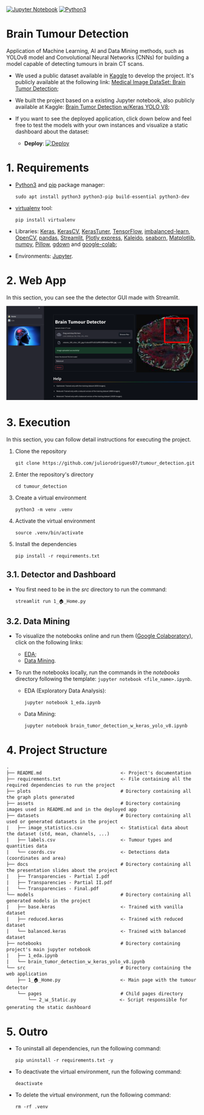 [![Jupyter Notebook](https://img.shields.io/badge/jupyter-%23FA0F00.svg?style=for-the-badge&logo=jupyter&logoColor=ffffff)](https://jupyter.org/)
[![Python3](https://img.shields.io/badge/Python-3776AB?style=for-the-badge&logo=python&logoColor=white)](https://www.python.org/downloads/release/python-3106/)

# Brain Tumour Detection

Application of Machine Learning, AI and Data Mining methods, such as YOLOv8 model and Convolutional Neural Networks (CNNs) for building a model capable of detecting tumours in brain CT scans.

- We used a public dataset available in [Kaggle](https://www.kaggle.com) to develop the project. It's publicly available at the following link: [Medical Image DataSet: Brain Tumor Detection](https://www.kaggle.com/datasets/pkdarabi/medical-image-dataset-brain-tumor-detection/data);

- We built the project based on a existing Jupyter notebook, also publicly available at Kaggle: [Brain Tumor Detection w/Keras YOLO V8](https://www.kaggle.com/code/banddaniel/brain-tumor-detection-w-keras-yolo-v8); 

- If you want to see the deployed application, click down below and feel free to test the models with your own instances and visualize a static dashboard about the dataset:

     - **Deploy**: [![Deploy](https://img.shields.io/website-up-down-green-red/http/monip.org.svg)](https://tumour_detection.streamlit.app/)

# 1. Requirements

- [Python3](https://python.org) and [pip](https://pip.pypa.io/en/stable/installation/) package manager:

      sudo apt install python3 python3-pip build-essential python3-dev
 
- [virtualenv](https://virtualenv.pypa.io/en/latest/) tool:

      pip install virtualenv

- Libraries: [Keras](https://keras.io/), [KerasCV](https://keras.io/keras_cv/), [KerasTuner](https://keras.io/keras_tuner/), [TensorFlow](https://www.tensorflow.org/?hl=pt-br), [imbalanced-learn](https://imbalanced-learn.org/stable/), [OpenCV](https://opencv.org/), [pandas](https://pandas.pydata.org/), [Streamlit](https://streamlit.io/), [Plotly express](https://plotly.com/python/plotly-express/), [Kaleido](https://github.com/plotly/Kaleido), [seaborn](https://seaborn.pydata.org/), [Matplotlib](https://matplotlib.org/), [numpy](https://numpy.org/), [Pillow](https://pillow.readthedocs.io/en/stable/), [gdown](https://pypi.org/project/gdown/) and [google-colab](https://pypi.org/project/google-colab/);

- Environments: [Jupyter](https://jupyter.org/).

# 2. Web App

In this section, you can see the the detector GUI made with Streamlit.

![Detector](/assets/detector.png)

# 3. Execution

In this section, you can follow detail instructions for executing the project.

1. Clone the repository

       git clone https://github.com/juliorodrigues07/tumour_detection.git

2. Enter the repository's directory

       cd tumour_detection

2. Create a virtual environment

       python3 -m venv .venv

3. Activate the virtual environment

       source .venv/bin/activate

4. Install the dependencies

       pip install -r requirements.txt

## 3.1. Detector and Dashboard

- You first need to be in the _src_ directory to run the command:
     
      streamlit run 1_🏠_Home.py

## 3.2. Data Mining

- To visualize the notebooks online and run them ([Google Colaboratory](https://colab.research.google.com/)), click on the following links:
    -  [EDA](https://colab.research.google.com/github/juliorodrigues07/tumour_detection/blob/master/notebooks/1_eda.ipynb);
    -  [Data Mining](https://colab.research.google.com/github/juliorodrigues07/tumour_detection/blob/master/notebooks/brain_tumor_detection_w_keras_yolo_v8.ipynb).
 
- To run the notebooks locally, run the commands in the _notebooks_ directory following the template: `jupyter notebook <file_name>.ipynb`.
  
    - EDA (Exploratory Data Analysis):

          jupyter notebook 1_eda.ipynb

    - Data Mining:

          jupyter notebook brain_tumor_detection_w_keras_yolo_v8.ipynb
      
# 4. Project Structure

    .
    ├── README.md                             <- Project's documentation
    ├── requirements.txt                      <- File containing all the required dependencies to run the project
    ├── plots                                 # Directory containing all the graph plots generated
    ├── assets                                # Directory containing images used in README.md and in the deployed app
    ├── datasets                              # Directory containing all used or generated datasets in the project
    |   ├── image_statistics.csv              <- Statistical data about the dataset (std, mean, channels, ...)
    |   ├── labels.csv                        <- Tumour types and quantities data
    |   └── coords.csv                        <- Detections data (coordinates and area)
    ├── docs                                  # Directory containing all the presentation slides about the project      
    |   ├── Transparencies - Partial I.pdf
    |   ├── Transparencies - Partial II.pdf
    |   └── Transparencies - Final.pdf          
    └── models                                # Directory containing all generated models in the project
    |   ├── base.keras                        <- Trained with vanilla dataset
    |   ├── reduced.keras                     <- Trained with reduced dataset
    |   └── balanced.keras                    <- Trained with balanced dataset
    ├── notebooks                             # Directory containing project's main jupyter notebook
    |   ├── 1_eda.ipynb
    |   └── brain_tumor_detection_w_keras_yolo_v8.ipynb
    └── src                                   # Directory containing the web application
        ├── 1_🏠_Home.py                      <- Main page with the tumour detector
        └── pages                             # Child pages directory
            └── 2_📊_Static.py                <- Script responsible for generating the static dashboard

# 5. Outro

- To uninstall all dependencies, run the following command:

      pip uninstall -r requirements.txt -y

- To deactivate the virtual environment, run the following command:

      deactivate

- To delete the virtual environment, run the following command:

      rm -rf .venv
